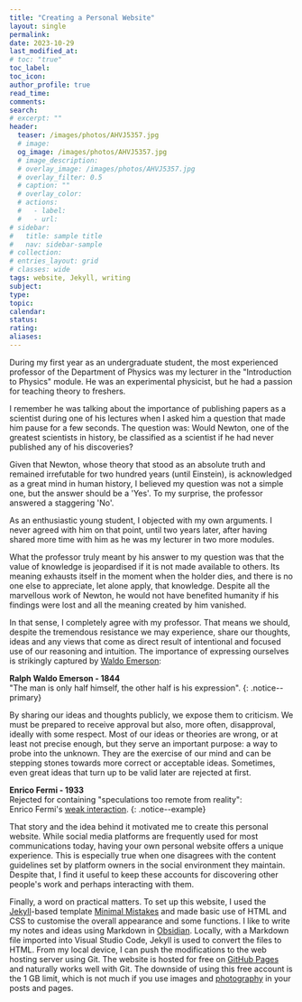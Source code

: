```yaml
---
title: "Creating a Personal Website"
layout: single
permalink: 
date: 2023-10-29
last_modified_at: 
# toc: "true"
toc_label: 
toc_icon: 
author_profile: true
read_time: 
comments: 
search: 
# excerpt: ""
header:
  teaser: /images/photos/AHVJ5357.jpg
  # image: 
  og_image: /images/photos/AHVJ5357.jpg
  # image_description: 
  # overlay_image: /images/photos/AHVJ5357.jpg
  # overlay_filter: 0.5
  # caption: ""
  # overlay_color: 
  # actions:
  #   - label: 
  #   - url: 
# sidebar:
#   title: sample title
#   nav: sidebar-sample
# collection: 
# entries_layout: grid
# classes: wide
tags: website, Jekyll, writing
subject: 
type: 
topic: 
calendar: 
status: 
rating: 
aliases:
---
```




During my first year as an undergraduate student, the most experienced professor of the Department of Physics was my lecturer in the "Introduction to Physics" module. He was an experimental physicist, but he had a passion for teaching theory to freshers.

I remember he was talking about the importance of publishing papers as a scientist during one of his lectures when I asked him a question that made him pause for a few seconds. The question was: Would Newton, one of the greatest scientists in history, be classified as a scientist if he had never published any of his discoveries?

Given that Newton, whose theory that stood as an absolute truth and remained irrefutable for two hundred years (until Einstein), is acknowledged as a great mind in human history, I believed my question was not a simple one, but the answer should be a 'Yes'. To my surprise, the professor answered a staggering 'No'.

As an enthusiastic young student, I objected with my own arguments. I never agreed with him on that point, until two years later, after having shared more time with him as he was my lecturer  in two more modules. 

What the professor truly meant by his answer to my question was that the value of knowledge is jeopardised if it is not made available to others. Its meaning exhausts itself in the moment when the holder dies, and there is no one else to appreciate, let alone apply, that knowledge. Despite all the marvellous work of Newton, he would not have benefited humanity if his findings were lost and all the meaning created by him vanished.

In that sense, I completely agree with my professor. That means we should, despite the tremendous resistance we may experience, share our thoughts, ideas and any views that come as direct result of intentional and focused use of our reasoning and intuition. The importance of expressing ourselves is strikingly captured  by [Waldo Emerson](https://en.wikipedia.org/wiki/The_Poet_(essay)): 

**Ralph Waldo Emerson - 1844**  
"The man is only half himself, the other half is his expression".
{: .notice--primary}

By sharing our ideas and thoughts publicly, we expose them to criticism. We must be prepared to receive approval but also, more often, disapproval, ideally with some respect. Most of our ideas or theories are wrong, or at least not precise enough, but they serve an important purpose: a way to probe into the unknown. They are the exercise of our mind and can be stepping stones towards more correct or acceptable ideas. Sometimes, even great ideas that turn up to be valid later are rejected at first. 

**Enrico Fermi - 1933**  
Rejected for containing "speculations too remote from reality":  
Enrico Fermi's [weak interaction](https://en.wikipedia.org/wiki/Fermi%27s_interaction). 
{: .notice--example}
 
That story and the idea behind it motivated me to create this personal website.
While social media platforms are frequently used for most communications today, having your own personal website offers a unique experience. This is especially true when one disagrees with the content guidelines set by platform owners in the social environment they maintain. Despite that, I find it useful to keep these accounts for discovering other people's work and perhaps interacting with them.

Finally, a word on practical matters. To set up this website, I used the [Jekyll](https://jekyllrb.com/)-based template [Minimal Mistakes](https://mmistakes.github.io/minimal-mistakes/about/) and made basic use of HTML and CSS to customise the overall appearance and some functions. I like to write my notes and ideas using Markdown in [Obsidian](https://obsidian.md). Locally, with a Markdown file imported into Visual Studio Code, Jekyll is used to convert the files to HTML. From my local device, I can push the modifications to the web hosting server using Git. The website is hosted for free on [GitHub Pages](https://pages.github.com/) and naturally works well with Git. The downside of using this free account is the 1 GB limit, which is not much if you use images and [photography](/photography) in your posts and pages. 